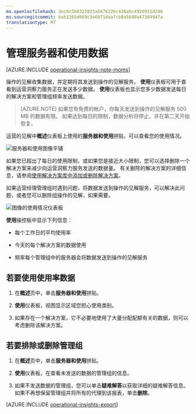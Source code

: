 ```yaml
---
ms.openlocfilehash: 3ecbc5b0322823a5876226c436a6c492d931d246
ms.sourcegitcommit: bab1265d669c3e6871daa7cb8a5640a47104947a
translationtype: MT
---
```

<properties
   pageTitle="管理服务器和使用数据"
   description="了解有关多少数据被发送到操作的见解服务从您的服务器"
   services="operational-insights"
   documentationCenter=""
   authors="bandersmsft"
   manager="jwhit"
   editor="tysonn" />
<tags
   ms.service="operational-insights"
   ms.devlang="na"
   ms.topic="article"
   ms.tgt_pltfrm="na"
   ms.workload="na"
   ms.date="08/05/2015"
   ms.author="banders" />

# 管理服务器和使用数据

[AZURE.INCLUDE [operational-insights-note-moms](../../includes/operational-insights-note-moms.md)]

操作的见解收集数据，并定期将其发送到操作的见解服务。  **使用**仪表板可用于查看到运营洞察力服务正在发送多少数据。 **使用**仪表板也显示您多少数据发送每日的解决方案和管理组频率发送数据。

>[AZURE.NOTE] 如果您有免费的帐户，你每天发送到操作的见解服务 500 MB 的数据有限。 如果达到每日的限制，数据分析将停止，并在第二天开始恢复。

运营的见解中**概述**仪表板上使用的**服务器和使用**拼贴，可以查看您的使用情况。

![服务器和使用图像平铺](./media/operational-insights-usage/overview-servers-usage.png)

如果您已超出了每日的使用限制，或如果您是接近大小限制，您可以选择删除一个解决方案来减少向运营洞察力服务发送的数据量。 有关删除的解决方案的详细信息，请参阅[使用解决方案库中添加或删除解决方案](operational-insights-setup-workspace.md)。

如果运营经理管理组时遇到问题，将数据发送到操作的见解服务，可以解决此问题，或者您可以删除组操作的见解，如果需要。

![图像的使用情况仪表板](./media/operational-insights-usage/usage-dash.png)

**使用**操控板中显示下列信息︰

- 每个工作日的平均使用率

- 今天的每个解决方案的数据使用

- 频率每个管理组中的服务器会将数据发送到操作的见解服务

## 若要使用使用率数据

1. 在**概述**页中，单击**服务器和使用**拼贴。

2. **使用**仪表板，视图显示区域您担心使用类别。

3. 如果存在一个解决方案，它不必要地使用了大量分配配额有关的数据，则可以考虑删除该解决方案。

## 若要排除或删除管理组

1. 在**概述**页中，单击**服务器和使用**拼贴。

2. **使用**仪表板，在查看未发送的数据的管理组的信息。

3. 如果不发送数据的管理组，您可以单击**疑难解答**以获取详细的疑难解答信息。 如果不再想保留管理组并将所有的代理到该报表，单击**删除**。

[AZURE.INCLUDE [operational-insights-export](../../includes/operational-insights-export.md)]
